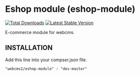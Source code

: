 Eshop module (eshop-module)
==========================

[![Total Downloads](https://poser.pugx.org/webcms2/eshop-module/downloads.png)](https://packagist.org/packages/webcms2/eshop-module)
[![Latest Stable Version](https://poser.pugx.org/webcms2/eshop-module/v/stable.png)](https://github.com/webcms2/eshop-module/releases)

E-commerce module for webcms.

INSTALLATION
-----------

Add this line into your compser.json file.

```
"webcms2/eshop-module" : "dev-master"
```
